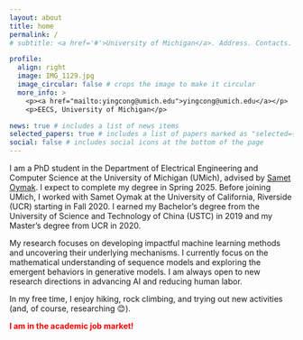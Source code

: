 ```yaml
---
layout: about
title: home
permalink: /
# subtitle: <a href='#'>University of Michigan</a>. Address. Contacts. Motto. Etc.

profile:
  align: right
  image: IMG_1129.jpg
  image_circular: false # crops the image to make it circular
  more_info: >
    <p><a href="mailto:yingcong@umich.edu">yingcong@umich.edu</a></p>
    <p>EECS, University of Michigan</p>

news: true # includes a list of news items
selected_papers: true # includes a list of papers marked as "selected={true}"
social: false # includes social icons at the bottom of the page
---
```


I am a PhD student in the Department of Electrical Engineering and Computer Science at the University of Michigan (UMich), advised by [Samet Oymak](https://sota.engin.umich.edu/). I expect to complete my degree in Spring 2025. Before joining UMich, I worked with Samet Oymak at the University of California, Riverside (UCR) starting in Fall 2020. I earned my Bachelor’s degree from the University of Science and Technology of China (USTC) in 2019 and my Master’s degree from UCR in 2020.

My research focuses on developing impactful machine learning methods and uncovering their underlying mechanisms. I currently focus on the mathematical understanding of sequence models and exploring the emergent behaviors in generative models. I am always open to new research directions in advancing AI and reducing human labor.

In my free time, I enjoy hiking, rock climbing, and trying out new activities (and, of course, researching :blush:).

<strong><p style="color:red">I am in the academic job market!</p></strong>